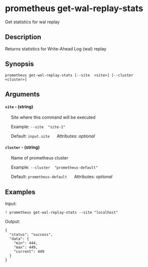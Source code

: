 # prometheus get-wal-replay-stats

Get statistics for wal replay

## Description

Returns statistics for Write-Ahead Log (wal) replay

## Synopsis

`prometheus get-wal-replay-stats [--site  <site>] [--cluster  <cluster>]`

## Arguments


#### `site` - (string)

&nbsp;&nbsp;&nbsp;&nbsp; Site where this command will be executed  

&nbsp;&nbsp;&nbsp;&nbsp; Example:  `--site  "site-1"`

&nbsp;&nbsp;&nbsp;&nbsp; Default: `input.site`
&nbsp;&nbsp;&nbsp;&nbsp; Attributes: _optional_  


#### `cluster` - (string)

&nbsp;&nbsp;&nbsp;&nbsp; Name of prometheus cluster  

&nbsp;&nbsp;&nbsp;&nbsp; Example:  `--cluster  "prometheus-default"`

&nbsp;&nbsp;&nbsp;&nbsp; Default: `prometheus-default`
&nbsp;&nbsp;&nbsp;&nbsp; Attributes: _optional_  



## Examples

Input: 
```
! prometheus get-wal-replay-stats --site "localhost"
```
Output: 
```
{
  "status": "success",
  "data": {
    "min": 444,
    "max": 449,
    "current": 449
  }
}
```


